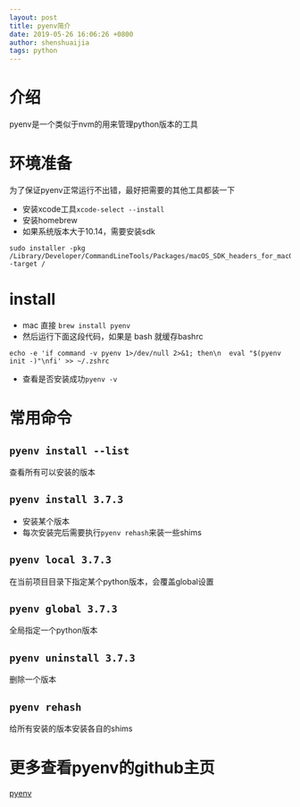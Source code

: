 ```yaml
---
layout: post
title: pyenv简介
date: 2019-05-26 16:06:26 +0800
author: shenshuaijia
tags: python
---
```


# 介绍
pyenv是一个类似于nvm的用来管理python版本的工具

# 环境准备
为了保证pyenv正常运行不出错，最好把需要的其他工具都装一下
- 安装xcode工具`xcode-select --install`
- 安装homebrew
- 如果系统版本大于10.14，需要安装sdk
```shell
sudo installer -pkg /Library/Developer/CommandLineTools/Packages/macOS_SDK_headers_for_macOS_10.14.pkg -target /
```

# install
- mac 直接 `brew install pyenv`
- 然后运行下面这段代码，如果是 bash 就缓存bashrc
```shell
echo -e 'if command -v pyenv 1>/dev/null 2>&1; then\n  eval "$(pyenv init -)"\nfi' >> ~/.zshrc
```
- 查看是否安装成功`pyenv -v`

# 常用命令

## `pyenv install --list`
查看所有可以安装的版本

## `pyenv install 3.7.3`
- 安装某个版本
- 每次安装完后需要执行`pyenv rehash`来装一些shims

## `pyenv local 3.7.3`
在当前项目目录下指定某个python版本，会覆盖global设置

## `pyenv global 3.7.3`
全局指定一个python版本

## `pyenv uninstall 3.7.3`
删除一个版本

## `pyenv rehash`
给所有安装的版本安装各自的shims

# 更多查看pyenv的github主页
[pyenv](https://github.com/pyenv/pyenv)
